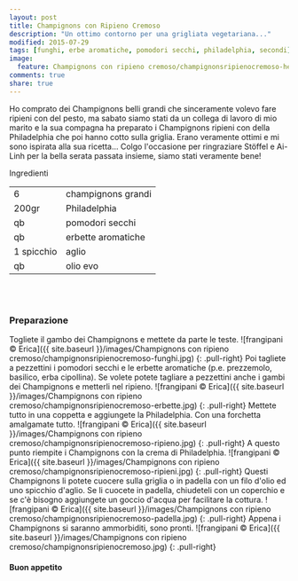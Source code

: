 ```yaml
---
layout: post
title: Champignons con Ripieno Cremoso
description: "Un ottimo contorno per una grigliata vegetariana..."
modified: 2015-07-29
tags: [funghi, erbe aromatiche, pomodori secchi, philadelphia, secondi]
image:
  feature: Champignons con ripieno cremoso/champignonsripienocremoso-header.jpg
comments: true
share: true
---
```


Ho comprato dei Champignons belli grandi che sinceramente volevo fare ripieni con del pesto, ma sabato siamo stati da un collega di lavoro di mio marito e la sua compagna ha preparato i Champignons ripieni con della Philadelphia che poi hanno cotto sulla griglia. Erano veramente ottimi e mi sono ispirata alla sua ricetta... Colgo l'occasione per ringraziare Stöffel e Ai-Linh per la bella serata passata insieme, siamo stati veramente bene!


<div class="ingredients">
  <div class="ingredients-title">Ingredienti</div>
  <table>
    <tbody>
      <tr>
        <td>6</td>
        <td>champignons grandi</td>
      </tr>
      <tr>
        <td>200gr</td>
        <td>Philadelphia</td>
      </tr>
      <tr>
        <td>qb</td>
        <td>pomodori secchi</td>
      </tr>
      <tr>
        <td>qb</td>
        <td>erbette aromatiche</td>
      </tr>
      <tr>
        <td>1 spicchio</td>
        <td>aglio</td>
      </tr>
      <tr>
        <td>qb</td>
        <td>olio evo</td>
      </tr>
    </tbody>
  </table>
  <br></br>
</div>


<h3>
  <font color="grey">
    <i class="icon-cogs"></i>
  </font> Preparazione
</h3>

Togliete il gambo dei Champignons e mettete da parte le teste.
![frangipani © Erica]({{ site.baseurl }}/images/Champignons con ripieno cremoso/champignonsripienocremoso-funghi.jpg)
{: .pull-right}
Poi tagliete a pezzettini i pomodori secchi e le erbette aromatiche (p.e. prezzemolo, basilico, erba cipollina). Se volete potete tagliare a pezzettini anche i gambi dei Champignons e metterli nel ripieno.
![frangipani © Erica]({{ site.baseurl }}/images/Champignons con ripieno cremoso/champignonsripienocremoso-erbette.jpg)
{: .pull-right}
Mettete tutto in una coppetta e aggiungete la Philadelphia. Con una forchetta amalgamate tutto.
![frangipani © Erica]({{ site.baseurl }}/images/Champignons con ripieno cremoso/champignonsripienocremoso-ripieno.jpg)
{: .pull-right}
A questo punto riempite i Champignons con la crema di Philadelphia.
![frangipani © Erica]({{ site.baseurl }}/images/Champignons con ripieno cremoso/champignonsripienocremoso-ripieni.jpg)
{: .pull-right}
Questi Champignons li potete cuocere sulla griglia o in padella con un filo d'olio ed uno spicchio d'aglio. Se li cuocete in padella, chiudeteli con un coperchio e se c'è bisogno aggiungete un goccio d'acqua per facilitare la cottura. 
![frangipani © Erica]({{ site.baseurl }}/images/Champignons con ripieno cremoso/champignonsripienocremoso-padella.jpg)
{: .pull-right}
Appena i Champignons si saranno ammorbiditi, sono pronti.
![frangipani © Erica]({{ site.baseurl }}/images/Champignons con ripieno cremoso/champignonsripienocremoso.jpg)
{: .pull-right}

<h4>Buon appetito
  <font color="red">
    <i class="icon-smile"></i>
  </font>
</h4>
